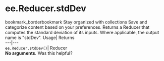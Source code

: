  
#  ee.Reducer.stdDev 
bookmark_borderbookmark Stay organized with collections  Save and categorize content based on your preferences.
Returns a Reducer that computes the standard deviation of its inputs. Where applicable, the output name is "stdDev". 
Usage| Returns  
---|---  
`ee.Reducer.stdDev()`| Reducer  
**No arguments.**
Was this helpful?
